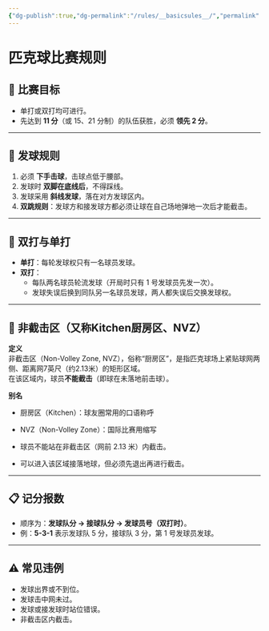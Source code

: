 ```yaml
---
{"dg-publish":true,"dg-permalink":"/rules/__basicsules__/","permalink":"/rules/__basicsules__/"}
---
```


# 匹克球比赛规则

## 🎯 比赛目标
- 单打或双打均可进行。
- 先达到 **11 分**（或 15、21 分制）的队伍获胜，必须 **领先 2 分**。


---

## 🏓 发球规则
1. 必须 **下手击球**，击球点低于腰部。
2. 发球时 **双脚在底线后**，不得踩线。
3. 发球采用 **斜线发球**，落在对方发球区内。
4. **双跳规则**：发球方和接发球方都必须让球在自己场地弹地一次后才能截击。

---

## 👥 双打与单打
- **单打**：每轮发球权只有一名球员发球。
- **双打**：
  - 每队两名球员轮流发球（开局时只有 1 号发球员先发一次）。
  - 发球失误后换到同队另一名球员发球，两人都失误后交换发球权。

---

## 🚫 非截击区（又称Kitchen厨房区、NVZ）

**定义**  
非截击区（Non-Volley Zone, NVZ），俗称“厨房区”，是指匹克球场上紧贴球网两侧、距离网7英尺（约2.13米）的矩形区域。  
在该区域内，球员**不能截击**（即球在未落地前击球）。

**别名**  
- 厨房区（Kitchen）：球友圈常用的口语称呼  
- NVZ（Non-Volley Zone）：国际比赛用缩写

- 球员不能站在非截击区（网前 2.13 米）内截击。
- 可以进入该区域接落地球，但必须先退出再进行截击。


---

## 📋 记分报数
- 顺序为：**发球队分 → 接球队分 → 发球员号（双打时）**。
- 例：**5-3-1** 表示发球队 5 分，接球队 3 分，第 1 号发球员发球。

---

## ⚠ 常见违例
- 发球出界或不到位。
- 发球击中网未过。
- 发球或接发球时站位错误。
- 非截击区内截击。
